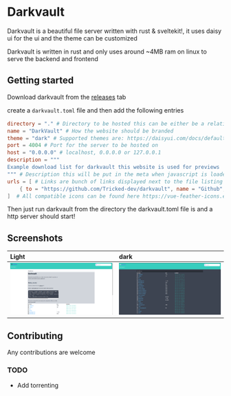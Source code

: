 # Darkvault

Darkvault is a beautiful file server written with rust & sveltekit!, it uses daisy ui for the ui and the theme can be customized

Darkvault is written in rust and only uses around ~4MB ram on linux to serve the backend and frontend

## Getting started

Download darkvault from the [releases](https://github.com/Tricked-dev/darkvault/releases) tab

create a `darkvault.toml` file and then add the following entries

```toml
directory = "." # Directory to be hosted this can be either be a relative path or a direct path
name = "DarkVault" # How the website should be branded
theme = "dark" # Supported themes are: https://daisyui.com/docs/default-themes
port = 4004 # Port for the server to be hosted on
host = "0.0.0.0" # localhost, 0.0.0.0 or 127.0.0.1
description = """
Example download list for darkvault this website is used for previews
""" # Description this will be put in the meta when javascript is loaded
urls = [ # Links are bunch of links displayed next to the file listing these can be external or internal links for example link to a folder thats important or to your github
    { to = "https://github.com/Tricked-dev/darkvault", name = "Github", icon = "GithubIcon" },
]  # All compatible icons can be found here https://vue-feather-icons.egoist.sh/

```

Then just run darkvault from the directory the darkvault.toml file is and a http server should start!

## Screenshots

| Light                   | dark                    |
| :---------------------- | :---------------------- |
| ![](images/PoZCLVP.png) | ![](images/YFLi5LL.png) |

## Contributing

Any contributions are welcome

### TODO

- Add torrenting
